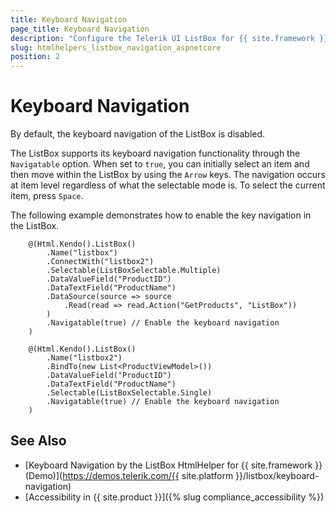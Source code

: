 ```yaml
---
title: Keyboard Navigation
page_title: Keyboard Navigation
description: "Configure the Telerik UI ListBox for {{ site.framework }} to enable keyboard navigation."
slug: htmlhelpers_listbox_navigation_aspnetcore
position: 2
---
```


# Keyboard Navigation

By default, the keyboard navigation of the ListBox is disabled.

The ListBox supports its keyboard navigation functionality through the `Navigatable` option. When set to `true`, you can initially select an item and then move within the ListBox by using the `Arrow` keys. The navigation occurs at item level regardless of what the selectable mode is. To select the current item, press `Space`.

The following example demonstrates how to enable the key navigation in the ListBox.

```
    @(Html.Kendo().ListBox()
        .Name("listbox")
        .ConnectWith("listbox2")
        .Selectable(ListBoxSelectable.Multiple)
        .DataValueField("ProductID")
        .DataTextField("ProductName")
        .DataSource(source => source
            .Read(read => read.Action("GetProducts", "ListBox"))
        )
        .Navigatable(true) // Enable the keyboard navigation
    )

    @(Html.Kendo().ListBox()
        .Name("listbox2")
        .BindTo(new List<ProductViewModel>())
        .DataValueField("ProductID")
        .DataTextField("ProductName")
        .Selectable(ListBoxSelectable.Single)
        .Navigatable(true) // Enable the keyboard navigation
    )
```

## See Also

* [Keyboard Navigation by the ListBox HtmlHelper for {{ site.framework }} (Demo)](https://demos.telerik.com/{{ site.platform }}/listbox/keyboard-navigation)
* [Accessibility in {{ site.product }}]({% slug compliance_accessibility %})
